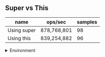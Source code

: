 ## Super vs This

|name|ops/sec|samples|
|-|-|-|
|Using super|878,768,801|98|
|Using this|839,254,882|96|


<details>
<summary>Environment</summary>

* __Machine:__ linux x64 | 4 vCPUs | 15.6GB Mem
* __Run:__ Tue Mar 12 2024 19:30:09 GMT+0000 (Coordinated Universal Time)
</details>

<!--
{"environment":{"platform":"linux","arch":"x64","cpus":4,"totalMemory":15.606491088867188},"benchmarks":[{"name":"Using super","opsSec":878768801.0845859,"samples":7},{"name":"Using this","opsSec":839254882.4023494,"samples":7}]}-->
